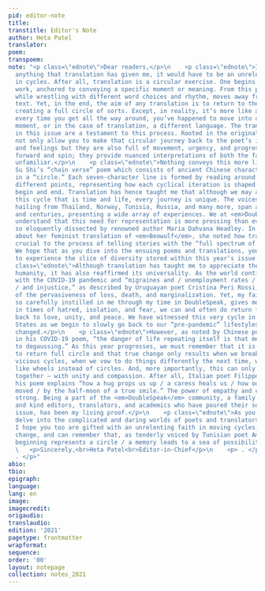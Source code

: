 ```yaml
---
pid: editor-note
title: 
transtitle: Editor's Note
author: Heta Patel
translator: 
poem: 
transpoem: 
note: "<p class=\"ednote\">Dear readers,</p>\n    <p class=\"ednote\">If there is
  anything that translation has given me, it would have to be an unrelenting faith
  in cycles. After all, translation is a circular exercise. One begins with the original
  work, anchored to conveying a specific moment or meaning. From this point, the translator,
  while wrestling with different word choices and rhythm, moves away from the primary
  text. Yet, in the end, the aim of any translation is to return to the starting material,
  creating a full circle of sorts. Except, in reality, it’s more like a wheel since
  every time you get all the way around, you’ve happened to move into a different
  moment, or in the case of translation, a different language. The translations encompassed
  in this issue are a testament to this process. Rooted in the original texts, they
  not only allow you to make that circular journey back to the poet’s initial thoughts
  and feelings but they are also full of movement, urgency, and progress. They rotate
  forward and spin; they provide nuanced interpretations of both the familiar and
  unfamiliar.</p>\n    <p class=\"ednote\">Nothing conveys this more literally than
  Su Shi’s “chain verse” poem which consists of ancient Chinese characters arranged
  in a “circle.” Each seven-character line is formed by reading around the ring at
  different points, representing how each cyclical iteration is shaped by where you
  begin and end. Translation has hence taught me that although we may all travel on
  this cycle that is time and life, every journey is unique. The voices in this issue,
  hailing from Thailand, Norway, Tunisia, Russia, and many more, span across continents
  and centuries, presenting a wide array of experiences. We at <em>DoubleSpeak</em>
  understand that this need for representation is more pressing than ever, a notion
  so eloquently dissected by renowned author Maria Dahvana Headley. In our interview
  about her feminist translation of <em>Beowulf</em>, she noted how translation is
  crucial to the process of telling stories with the “full spectrum of humanity.”
  We hope that as you dive into the ensuing poems and translations, you too are able
  to experience the slice of diversity stored within this year’s issue.</p> \n    <p
  class=\"ednote\">Although translation has taught me to appreciate the nuances of
  humanity, it has also reaffirmed its universality. As the world continues to battle
  with the COVID-19 pandemic and “migraines and / unemployment rates / worldwide turmoil
  / and injustice,” as described by Uruguayan poet Cristina Peri Rossi, I am reminded
  of the pervasiveness of loss, death, and marginalization. Yet, my faith in cycles,
  so carefully instilled in me through my time in DoubleSpeak, gives me hope that
  in times of hatred, isolation, and fear, we can and often do return full circle
  back to love, unity, and peace. We have witnessed this very cycle in the United
  States as we begin to slowly go back to our “pre-pandemic” lifestyles albeit forever
  changed.</p>\n    <p class=\"ednote\">However, as noted by Chinese poet Zhang Zhihao
  in his COVID-19 poem, “the danger of life repeating itself is that memory is prone
  to degaussing.” As this year progresses, we must remember that it is not enough
  to return full circle and that true change only results when we break away from
  vicious cycles, when we vow to do things differently the next time, when we move
  like wheels instead of circles. And, more importantly, this can only be achieved
  together — with unity and compassion. After all, Italian poet Filippo Vignali in
  his poem explains “how a hug props us up / a caress heals us / how our tides are
  moved / by the half-moon of a true smile.” The power of empathy and connection is
  strong. Being a part of the <em>DoubleSpeak</em> community, a family of brilliant
  and kind editors, translators, and academics who have poured their souls into this
  issue, has been my living proof.</p>\n    <p class=\"ednote\">As you, dear reader,
  delve into the complicated and daring worlds of poets and translators from all over,
  I hope you too are gifted with an unrelenting faith in moving cycles, in harmonious
  change, and can remember that, as tenderly voiced by Tunisian poet Amina Saïd, “each
  beginning represents a circle / a memory leads to a sea of possibilities.”</p>\n
  \   <p>Sincerely,<br>Heta Patel<br>Editor-in-Chief</p>\n    <p> . </p>\n    <p>
  . </p>"
abio: 
tbio: 
epigraph: 
language: 
lang: en
image: 
imagecredit: 
origaudio: 
translaudio: 
edition: '2021'
pagetype: frontmatter
wrapformat: 
sequence: 
order: '00'
layout: notepage
collection: notes_2021
---
```

